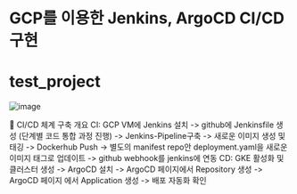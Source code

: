 # GCP를 이용한 Jenkins, ArgoCD CI/CD 구현

# test_project
![image](https://github.com/dongjucloud/test_project/assets/143021392/596446f8-e965-4f36-a7b9-4128518cd225)

💆 CI/CD 체계 구축 개요
CI: GCP VM에 Jenkins 설치 -> github에 Jenkinsfile 생성 (단계별 코드 통합 과정 진행) -> Jenkins-Pipeline구축 -> 새로운 이미지 생성 및 태깅 -> Dockerhub Push -> 별도의 manifest repo안 deployment.yaml을 새로운 이미지 태그로 업데이트 -> github webhook를 jenkins에 연동
CD: GKE 활성화 및 클러스터 생성 -> ArgoCD 설치 -> ArgoCD 페이지에서 Repository 생성 -> ArgoCD 페이지
에서 Application 생성 -> 배포 자동화 확인
